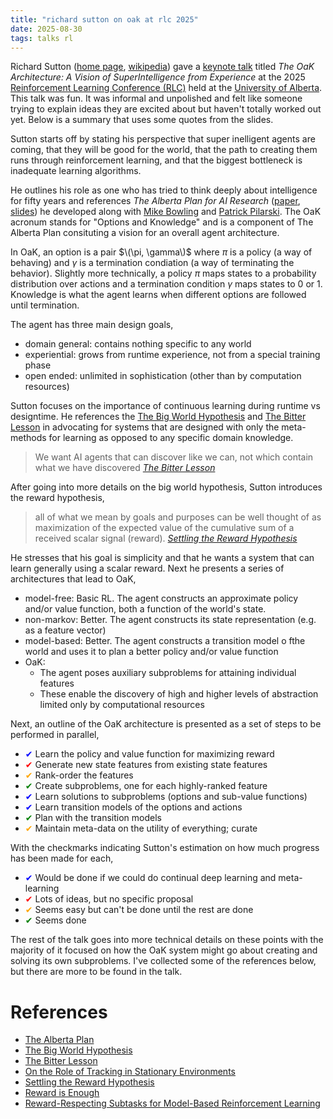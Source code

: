```yaml
---
title: "richard sutton on oak at rlc 2025"
date: 2025-08-30
tags: talks rl
---
```


Richard Sutton ([home page](http://incompleteideas.net/), [wikipedia](https://en.wikipedia.org/wiki/Richard_S._Sutton))
gave a [keynote talk](https://www.youtube.com/watch?v=dEweRR7tQqg) 
titled *The OaK Architecture: A Vision of SuperIntelligence from Experience*
at the 2025 [Reinforcement Learning Conference (RLC)](https://rl-conference.cc/index.html)
held at the [University of Alberta](https://www.ualberta.ca/en/science/about-us/facilities/index.html).
This talk was fun. 
It was informal and unpolished and felt like someone trying to explain ideas they are excited about but haven't totally worked out yet. Below is a summary that uses some quotes from the slides.

Sutton starts off by stating his perspective that super inelligent agents are coming, 
that they will be good for the world, 
that the path to creating them runs through reinforcement learning,
and that the biggest bottleneck is inadequate learning algorithms.

He outlines his role as one who has tried to think deeply about intelligence for fifty years
and references *The Alberta Plan for AI Research* 
([paper](https://arxiv.org/abs/2208.11173), [slides](http://www.incompleteideas.net/Talks/AlbertaPlan.pdf))
he developed along with 
[Mike Bowling](https://webdocs.cs.ualberta.ca/~bowling/) and 
[Patrick Pilarski](https://sites.ualberta.ca/~pilarski/).
The OaK acronum stands for "Options and Knowledge" and is a component of The Alberta Plan 
consituting a vision for an overall agent architecture.

In OaK, an option is a pair $\(\pi, \gamma\)$ where $\pi$ is a policy (a way of behaving)
and $\gamma$ is a termination condiation (a way of terminating the behavior).
Slightly more technically, a policy $\pi$ maps states to a probability distribution over actions
and a termination condition $\gamma$ maps states to 0 or 1.
Knowledge is what the agent learns when different options are followed until termination.

The agent has three main design goals,

* domain general: contains nothing specific to any world
* experiential: grows from runtime experience, not from a special training phase
* open ended: unlimited in sophistication (other than by computation resources)

Sutton focuses on the importance of continuous learning during runtime vs designtime.
He references the 
[The Big World Hypothesis](https://openreview.net/forum?id=Sv7DazuCn8) and 
[The Bitter Lesson](http://www.incompleteideas.net/IncIdeas/BitterLesson.html)
in advocating for systems that are designed with only the meta-methods for learning
as opposed to any specific domain knowledge.

> We want AI agents that can discover like we can, not which contain what we have discovered
> <cite>[The Bitter Lesson](http://www.incompleteideas.net/IncIdeas/BitterLesson.html)</cite>

After going into more details on the big world hypothesis, Sutton introduces the reward hypothesis,

> all of what we mean by goals and purposes can be well thought of as maximization of the expected value of the cumulative sum of a received scalar signal (reward).
> <cite>[Settling the Reward Hypothesis](https://arxiv.org/abs/2212.10420)</cite>

He stresses that his goal is simplicity and that he wants a system that can learn generally using a scalar reward.
Next he presents a series of architectures that lead to OaK,

* model-free: Basic RL. The agent constructs an approximate policy and/or value function, both a function of the world's state.
* non-markov: Better. The agent constructs its state representation (e.g. as a feature vector)
* model-based: Better. The agent constructs a transition model o fthe world and uses it to plan a better policy and/or value function
* OaK:
  * The agent poses auxiliary subproblems for attaining individual features
  * These enable the discovery of high and higher levels of abstraction limited only by computational resources


Next, an outline of the OaK architecture is presented as a set of steps to be performed in parallel,

* <span style="color: blue;">✔</span> Learn the policy and value function for maximizing reward
* <span style="color: red;">✔</span> Generate new state features from existing state features
* <span style="color: orange;">✔</span> Rank-order the features
* <span style="color: green;">✔</span> Create subproblems, one for each highly-ranked feature
* <span style="color: blue;">✔</span> Learn solutions to subproblems (options and sub-value functions)
* <span style="color: blue;">✔</span> Learn transition models of the options and actions
* <span style="color: green;">✔</span> Plan with the transition models
* <span style="color: orange;">✔</span> Maintain meta-data on the utility of everything; curate


With the checkmarks indicating Sutton's estimation on how much progress has been made for each,

* <span style="color: blue;">✔</span> Would be done if we could do continual deep learning and meta-learning
* <span style="color: red;">✔</span> Lots of ideas, but no specific proposal
* <span style="color: orange;">✔</span> Seems easy but can't be done until the rest are done
* <span style="color: green;">✔</span> Seems done

The rest of the talk goes into more technical details on these points with the majority of it focused on how the OaK system might go about creating and solving its own subproblems. I've collected some of the references below, but there are more to be found in the talk. 


# References

* [The Alberta Plan](https://arxiv.org/abs/2208.11173)
* [The Big World Hypothesis](https://openreview.net/forum?id=Sv7DazuCn8)
* [The Bitter Lesson](http://www.incompleteideas.net/IncIdeas/BitterLesson.html)
* [On the Role of Tracking in Stationary Environments](https://citeseerx.ist.psu.edu/document?repid=rep1&type=pdf&doi=93be31bc7a0c5cb93cd000a9cfe574cd5f057972)
* [Settling the Reward Hypothesis](https://arxiv.org/abs/2212.10420)
* [Reward is Enough](https://www.sciencedirect.com/science/article/pii/S0004370221000862)
* [Reward-Respecting Subtasks for Model-Based Reinforcement Learning](https://arxiv.org/abs/2202.03466)